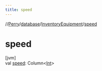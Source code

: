 ```yaml
---
title: speed
---
```

//[Perry](../../../index.html)/[database](../index.html)/[InventoryEquipment](index.html)/[speed](speed.html)



# speed



[jvm]\
val [speed](speed.html): Column<[Int](https://kotlinlang.org/api/latest/jvm/stdlib/kotlin/-int/index.html)>




